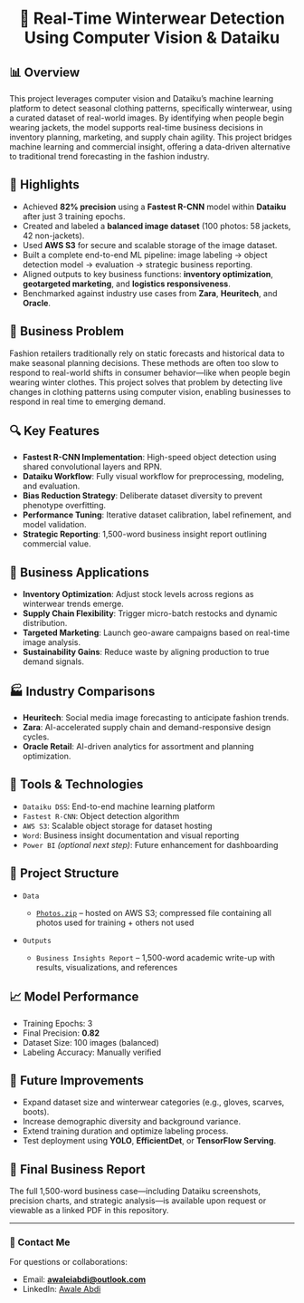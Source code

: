<h1 align="center">🧥 Real-Time Winterwear Detection Using Computer Vision & Dataiku</h1>

## 📊 Overview
This project leverages computer vision and Dataiku’s machine learning platform to detect seasonal clothing patterns, specifically winterwear, using a curated dataset of real-world images. By identifying when people begin wearing jackets, the model supports real-time business decisions in inventory planning, marketing, and supply chain agility. This project bridges machine learning and commercial insight, offering a data-driven alternative to traditional trend forecasting in the fashion industry.

## 🚀 Highlights
- Achieved **82% precision** using a **Fastest R-CNN** model within **Dataiku** after just 3 training epochs.
- Created and labeled a **balanced image dataset** (100 photos: 58 jackets, 42 non-jackets).
- Used **AWS S3** for secure and scalable storage of the image dataset.
- Built a complete end-to-end ML pipeline: image labeling → object detection model → evaluation → strategic business reporting.
- Aligned outputs to key business functions: **inventory optimization**, **geotargeted marketing**, and **logistics responsiveness**.
- Benchmarked against industry use cases from **Zara**, **Heuritech**, and **Oracle**.

## 🧠 Business Problem
Fashion retailers traditionally rely on static forecasts and historical data to make seasonal planning decisions. These methods are often too slow to respond to real-world shifts in consumer behavior—like when people begin wearing winter clothes. This project solves that problem by detecting live changes in clothing patterns using computer vision, enabling businesses to respond in real time to emerging demand.

## 🔍 Key Features
- **Fastest R-CNN Implementation**: High-speed object detection using shared convolutional layers and RPN.
- **Dataiku Workflow**: Fully visual workflow for preprocessing, modeling, and evaluation.
- **Bias Reduction Strategy**: Deliberate dataset diversity to prevent phenotype overfitting.
- **Performance Tuning**: Iterative dataset calibration, label refinement, and model validation.
- **Strategic Reporting**: 1,500-word business insight report outlining commercial value.

## 📌 Business Applications
- **Inventory Optimization**: Adjust stock levels across regions as winterwear trends emerge.
- **Supply Chain Flexibility**: Trigger micro-batch restocks and dynamic distribution.
- **Targeted Marketing**: Launch geo-aware campaigns based on real-time image analysis.
- **Sustainability Gains**: Reduce waste by aligning production to true demand signals.

## 🏭 Industry Comparisons
- **Heuritech**: Social media image forecasting to anticipate fashion trends.
- **Zara**: AI-accelerated supply chain and demand-responsive design cycles.
- **Oracle Retail**: AI-driven analytics for assortment and planning optimization.

## 🧩 Tools & Technologies
- `Dataiku DSS`: End-to-end machine learning platform
- `Fastest R-CNN`: Object detection algorithm
- `AWS S3`: Scalable object storage for dataset hosting
- `Word`: Business insight documentation and visual reporting
- `Power BI` *(optional next step)*: Future enhancement for dashboarding

## 📁 Project Structure

- `Data`  
  - [`Photos.zip`](https://dataikufashion.s3.us-east-2.amazonaws.com/Photos.zip) – hosted on AWS S3; compressed file containing all photos used for training + others not used

- `Outputs`  
  - `Business Insights Report` – 1,500-word academic write-up with results, visualizations, and references  

## 📈 Model Performance
- Training Epochs: 3  
- Final Precision: **0.82**  
- Dataset Size: 100 images (balanced)  
- Labeling Accuracy: Manually verified

## 🧪 Future Improvements
- Expand dataset size and winterwear categories (e.g., gloves, scarves, boots).
- Increase demographic diversity and background variance.
- Extend training duration and optimize labeling process.
- Test deployment using **YOLO**, **EfficientDet**, or **TensorFlow Serving**.

## 📄 Final Business Report
The full 1,500-word business case—including Dataiku screenshots, precision charts, and strategic analysis—is available upon request or viewable as a linked PDF in this repository.

---

### 📧 Contact Me

For questions or collaborations:

- Email: **awaleiabdi@outlook.com**  
- LinkedIn: [Awale Abdi](https://www.linkedin.com/in/awale-abdi/)

